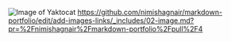 ![Image of Yaktocat](https://octodex.github.com/images/yaktocat.png)
https://github.com/nimishagnair/markdown-portfolio/edit/add-images-links/_includes/02-image.md?pr=%2Fnimishagnair%2Fmarkdown-portfolio%2Fpull%2F4
